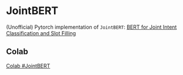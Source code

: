 # JointBERT

(Unofficial) Pytorch implementation of `JointBERT`: [BERT for Joint Intent Classification and Slot Filling](https://arxiv.org/abs/1902.10909)

## Colab
[Colab #JointBERT](https://colab.research.google.com/drive/1OpLDtRTKkYnKzFrUm-y41cTANR3QVmaW?usp=sharing)
